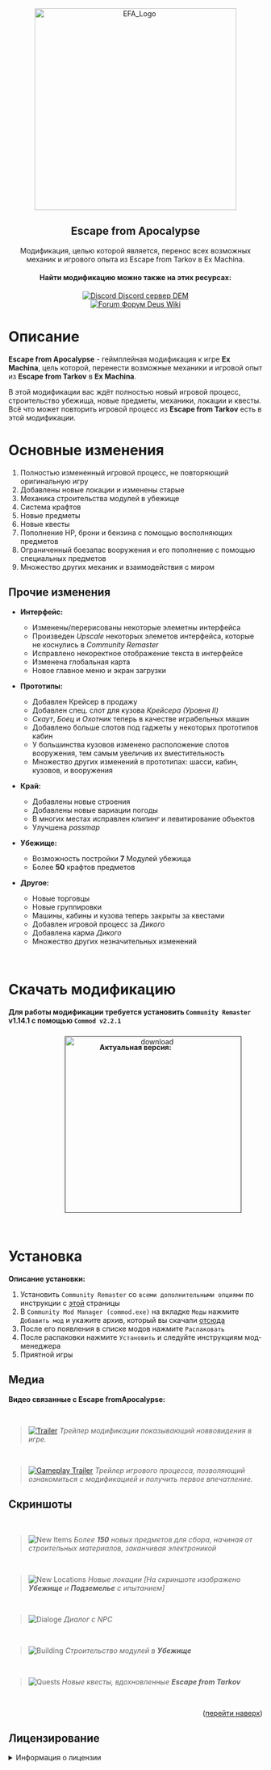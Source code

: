 <div align="center">
    <img src="assets/efa_logo.png" alt="EFA_Logo" width="400">
    <h2>Escape from Apocalypse</h2>
    <p>Модификация, целью которой является, перенос всех возможных механик и игрового опыта из Escape from Tarkov в Ex Machina.</p>
    <h4>Найти модификацию можно также на этих ресурсах:</h4>
    <p>
        <a href="https://discord.gg/jZHxYdF">
            <img src="https://user-images.githubusercontent.com/79088546/174305727-755adfa0-57c2-41b0-9717-8476fcbc4567.png" alt="Discord"> Discord сервер DEM
        </a>
    <br>
        <a href="https://forum.deuswiki.com/">
            <img src="https://user-images.githubusercontent.com/79088546/174311991-c20e04bb-1cad-44e2-a0e9-5984de6d8d55.png" alt="Forum"> Форум Deus Wiki
        </a>
  </p>
</div>

# Описание

**Escape from Apocalypse** - геймплейная модификация к игре **Ex Machina**, цель которой, перенести возможные механики и игровой опыт из **Escape from Tarkov** в **Ex Machina**.

В этой модификации вас ждёт полностью новый игровой процесс, строительство убежища, новые предметы, механики, локации и квесты. Всё что может повторить игровой процесс из **Escape from Tarkov** есть в этой модификации.

# Основные изменения

1. Полностью измененный игровой процесс, не повторяющий оригинальную игру
2. Добавлены новые локации и изменены старые
3. Механика строительства модулей в убежище
4. Система крафтов
5. Новые предметы
6. Новые квесты
7. Пополнение HP, брони и бензина с помощью восполняющих предметов
8. Ограниченный боезапас вооружения и его пополнение с помощью специальных предметов
9. Множество других механик и взаимодействия с миром

## Прочие изменения

+ **Интерфейс:**
    + Изменены/перерисованы некоторые элеметны интерфейса
    + Произведен _Upscale_ некоторых элеметов интерфейса, которые не коснулись в _Community Remaster_
    + Исправлено некоректное отображение текста в интерфейсе
    + Изменена глобальная карта
    + Новое главное меню и экран загрузки

+ **Прототипы:**
    + Добавлен Крейсер в продажу
    + Добавлен спец. слот для кузова _Крейсера (Уровня II)_
    + _Скаут_, _Боец_ и _Охотник_ теперь в качестве играбельных машин
    + Добавлено больше слотов под гаджеты у некоторых прототипов кабин
    + У большинства кузовов изменено расположение слотов вооружения, тем самым увеличив их вместительность
    + Множество других изменений в прототипах: шасси, кабин, кузовов, и вооружения

+ **Край:**
    + Добавлены новые строения
    + Добавлены новые вариации погоды
    + В многих местах исправлен _клипинг_ и левитирование объектов
    + Улучшена _passmap_

+ **Убежище:**
    + Возможность постройки **7** Модулей убежища
    + Более **50** крафтов предметов
    
+ **Другое:**
    + Новые торговцы
    + Новые группировки
    + Машины, кабины и кузова теперь закрыты за квестами
    + Добавлен игровой процесс за _Дикого_
    + Добавлена карма _Дикого_
    + Множество других незначительных изменений

<br>

# Скачать модификацию

#### Для работы модификации требуется установить `Community Remaster` v1.14.1 с помощью `Commod v2.2.1`

<div align="center">
    <br>
    <b>Актуальная версия:</b>
    <br>
    <a href="">
        <img src="assets/git_assets/b_download.png" onmouseover="this.src='assets/git_assets/b_download_h.png'" style="position: relative; left: 35px; bottom: 30px;" alt="download" width="350">
    </a>
</div>

# Установка

**Описание установки:**

1. Установить `Community Remaster` со `всеми дополнительными опциями` по инструкции с [этой](https://github.com/DeusExMachinaTeam/EM-CommunityPatch/blob/main/README.md) страницы
2. В `Community Mod Manager (commod.exe)` на вкладке `Моды` нажмите `Добавить мод` и укажите архив, который вы скачали [отсюда]()
3. После его появления в списке модов нажмите `Распаковать`
4. После распаковки нажмите `Установить` и следуйте инструкциям мод-менеджера
5. Приятной игры

## Медиа

**Видео связанные с Escape fromApocalypse:**

<br>

> [![Trailer]()]()
_Трейлер модификации показывающий новвовидения в игре._

<br>

> [![Gameplay Trailer](assets/prewiew_efa_gameplay_trailer.jpg)](https://www.youtube.com/watch?v=peD_LgR01Oc)
_Трейлер игрового процесса, позволяющий ознакомиться с модификацией и получить первое впечатление._

## Скриншоты

<br>

> ![New Items](assets/new_items.png)
_Более **150** новых предметов для сбора, начиная от строительных материалов, заканчивая электроникой_

<br>

> ![New Locations](assets/new_loc.png)
_Новые локации [На скриншоте изображено **Убежище** и **Подземелье** с ипытанием]_

<br>

> ![Dialoge](assets/dialoge.png)
_Диалог с NPC_

<br>

> ![Building](assets/building.gif)
_Строительство модулей в **Убежище**_

<br>

> ![Quests](assets/quests.gif)
_Новые квесты, вдохновленные **Escape from Tarkov**_

<br>
<p align="right">(<a href="#top">перейти наверх</a>)</p>

## Лицензирование

<details>
    <summary>Информация о лицензии</summary>

<ol>
    Проект распространяется в полном виде только на <b>Github.com</b>, <b>Discord DEM</b> и <b>Форуме Deus Wiki</b>. Распространение файлов на других сайтах посторонними людьми не разрешено.
<br></br>
    Исходный код проекта лицензирован под MIT-подобной лицензией (исключая коммерческое использование) и может быть свободно использован как основа для создания ваших собственных модов. Пожалуйста, не забывайте сохранять текст лицензии и ссылку на проект, если используете его части.
<br></br>
    Для подробностей, пожалуйста, ознакомьтесь с полным текстом лицензии в файле <i><a href="">LICENSE</a></i>.
</ol>
</details>

